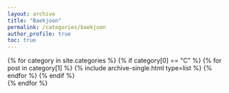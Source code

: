 ```yaml
---
layout: archive
title: "Baekjoon"
permalink: /categories/baekjoon
author_profile: true
toc: true
---
```

{% for category in site.categories %}
  {% if category[0] == "C" %}
    {% for post in category[1] %}
      {% include archive-single.html type=list %}
    {% endfor %}
  {% endif %}  
{% endfor %}
